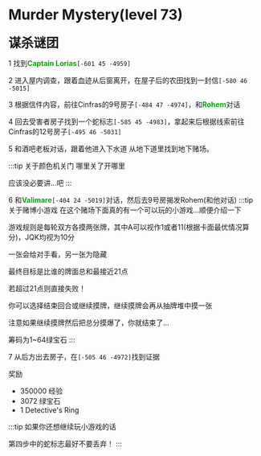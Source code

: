 # Murder Mystery(level 73)
<span style="font-size: 25px;">**谋杀谜团**</span>

1 找到<font color=00AA00>**Captain Lorias**</font>`[-601 45 -4959]`

2 进入屋内调查，跟着血迹从后窗离开，在屋子后的农田找到一封信`[-580 46 -5015]`

3 根据信件内容，前往Cinfras的9号房子`[-484 47 -4974]`，和<font color=00AA00>**Rohem**</font>对话

4 回去受害者房子找到一个蛇标志`[-585 45 -4983]`，拿起来后根据线索前往Cinfras的12号房子`[-495 46 -5031]`

5 和酒吧老板对话，跟着他进入下水道 从地下道里找到地下赌场。

:::tip 关于颜色机关门
哪里关了开哪里

应该没必要讲...吧
:::

6 和<font color=00AA00>**Valimare**</font>`[-404 24 -5019]`对话，然后去9号房揭发Rohem(和他对话)
:::tip 关于赌博小游戏
在这个赌场下面真的有一个可以玩的小游戏...顺便介绍一下

游戏规则是每轮双方各摸两张牌，其中A可以视作1或者11(根据卡面最优情况算分)，JQK均视为10分

一张会给对手看，另一张为隐藏

最终目标是比谁的牌面总和最接近21点

若超过21点则直接失败！

你可以选择结束回合或继续摸牌，继续摸牌会再从抽牌堆中摸一张

注意如果继续摸牌然后把总分摸爆了，你就结束了...

筹码为1~64绿宝石
:::

7 从后方出去房子，在`[-505 46 -4972]`找到证据

奖励
+ 350000 经验
+ 3072 绿宝石
+ 1 Detective's Ring
  
:::tip
如果你还想继续玩小游戏的话

第四步中的蛇标志最好不要丢弃！
:::
